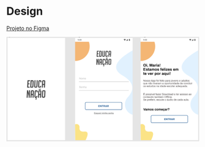 # Design

[Projeto no Figma](https://www.figma.com/file/BKoBJshLFWf8Jerg1oR85z/Hackaton?node-id=1%3A2)


![first-screens](./images/first-screens.png)